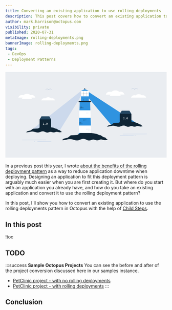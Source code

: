 ```yaml
---
title: Converting an existing application to use rolling deployments
description: This post covers how to convert an existing application to use the rolling deployments pattern in Octopus using Child Steps
author: mark.harrison@octopus.com
visibility: private
published: 2020-07-31
metaImage: rolling-deployments.png
bannerImage: rolling-deployments.png
tags:
 - DevOps
 - Deployment Patterns
---
```


![Rolling Deployments](rolling-deployments.png)

In a previous post this year, I wrote [about the benefits of the rolling deployment pattern](/blog/2020-01/ultimate-guide-to-rolling-deployments/index.md) as a way to reduce application downtime when deploying. Designing an application to fit this deployment pattern is arguably much easier when you are first creating it. But where do you start with an application you already have, and how do you take an existing application and convert it to use the rolling deployment pattern?

In this post, I'll show you how to convert an existing application to use the rolling deployments pattern in Octopus with the help of [Child Steps](https://octopus.com/docs/deployment-patterns/rolling-deployments#Rollingdeployments-Childsteps).

<h2>In this post</h2>

!toc


## TODO


:::success
**Sample Octopus Projects**
You can see the before and after of the project conversion discussed here in our samples instance.

- [PetClinic project - with no rolling deployments](https://g.octopushq.com/PatternRollingSamplePetClinicNoRollingDeploy)
- [PetClinic project - with rolling deployments](https://g.octopushq.com/PatternRollingSamplePetClinicRollingDeploy)
:::

## Conclusion


